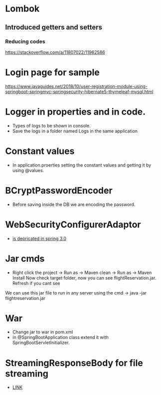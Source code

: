 # Lombok

## Introduced getters and setters
### Reducing codes

https://stackoverflow.com/a/11807022/11962586


# Login page for sample
https://www.javaguides.net/2018/10/user-registration-module-using-springboot-springmvc-springsecurity-hibernate5-thymeleaf-mysql.html

# Logger in properties and in code.
* Types of logs to be shown in console.
* Save the logs in a folder named Logs in the same application

# Constant values
* In application.proerties setting the constant values and getting it by using @values.

# BCryptPasswordEncoder
* Before saving inside the DB we are encoding the password.

# WebSecurityConfigurerAdaptor 
* [is depricated in spring 3.0](https://spring.io/blog/2022/02/21/spring-security-without-the-websecurityconfigureradapter/)

# Jar cmds
* Right click the project 
 -> Run as -> Maven clean
 -> Run as -> Maven Install
 Now check target folder, now you can see flightReservation.jar. Refresh if you cant see
 
We can use this jar file to run in any server using the cmd -> java -jar flightreservation.jar

# War
- Change jar to war in pom.xml
- in @SpringBootApplication class extend it with SpringBootServletInitializer.

# StreamingResponseBody for file streaming
* [LINK](https://stackoverflow.com/q/51845228)